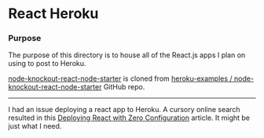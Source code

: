 # React Heroku

### Purpose
The purpose of this directory is to house all of the React.js apps I plan on using to post to Heroku.

[node-knockout-react-node-starter](https://github.com/JamieBort/LearningDirectory/tree/master/Heroku/ReactHeroku/node-knockout-react-node-starter) is cloned from [heroku-examples / node-knockout-react-node-starter](https://github.com/heroku-examples/node-knockout-react-node-starter) GitHub repo.

---
I had an issue deploying a react app to Heroku. A cursory online search resulted in this [Deploying React with Zero Configuration](https://blog.heroku.com/deploying-react-with-zero-configuration) article. It might be just what I need.